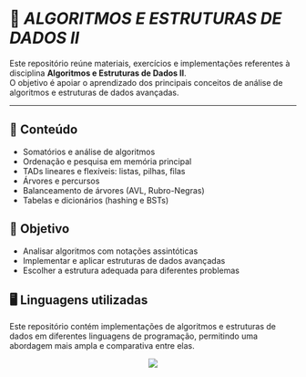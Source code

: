 # 📘 ***ALGORITMOS E ESTRUTURAS DE DADOS II***

Este repositório reúne materiais, exercícios e implementações referentes à disciplina **Algoritmos e Estruturas de Dados II**.  
O objetivo é apoiar o aprendizado dos principais conceitos de análise de algoritmos e estruturas de dados avançadas.

---

## 📑 Conteúdo

- Somatórios e análise de algoritmos  
- Ordenação e pesquisa em memória principal  
- TADs lineares e flexíveis: listas, pilhas, filas  
- Árvores e percursos  
- Balanceamento de árvores (AVL, Rubro-Negras)  
- Tabelas e dicionários (hashing e BSTs)  

## 🎯 Objetivo

- Analisar algoritmos com notações assintóticas  
- Implementar e aplicar estruturas de dados avançadas  
- Escolher a estrutura adequada para diferentes problemas  

## 🖥️ Linguagens utilizadas

Este repositório contém implementações de algoritmos e estruturas de dados em diferentes linguagens de programação, permitindo uma abordagem mais ampla e comparativa entre elas.

<p align="center">
  <a href="https://github.com/syvixor/skills-icons">
    <img src="https://skills.syvixor.com/api/icons?i=java,c" />
  </a>
</p>
